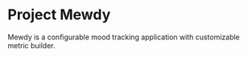 # Project Mewdy

Mewdy is a configurable mood tracking application with customizable metric builder.